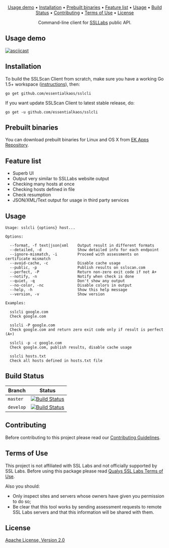 <p align="center"><a href="#usage-demo">Usage demo</a> • <a href="#installation">Installation</a> • <a href="#prebuilt-binaries">Prebuilt binaries</a> • <a href="#feature-list">Feature list</a> • <a href="#usage">Usage</a> • <a href="#build-status">Build Status</a> • <a href="#contributing">Contributing</a> • <a href="#terms-of-use">Terms of Use</a> • <a href="#license">License</a></p>

<p align="center">Command-line client for <a href="https://www.ssllabs.com">SSLLabs</a> public API.</p>

## Usage demo

[![asciicast](https://essentialkaos.com/github/sslcli-100.gif)](https://asciinema.org/a/81612)

## Installation

To build the SSLScan Client from scratch, make sure you have a working Go 1.5+ workspace ([instructions](https://golang.org/doc/install)), then:

```
go get github.com/essentialkaos/sslcli
```

If you want update SSLScan Client to latest stable release, do:

```
go get -u github.com/essentialkaos/sslcli
```

## Prebuilt binaries

You can download prebuilt binaries for Linux and OS X from [EK Apps Repository](https://apps.kaos.io/sslcli/).

## Feature list

* Superb UI
* Output very similar to SSLLabs website output
* Checking many hosts at once
* Checking hosts defined in file
* Check resumption
* JSON/XML/Text output for usage in third party services

## Usage

````
Usage: sslcli {options} host...

Options:

  --format, -f text|json|xml    Output result in different formats
  --detailed, -d                Show detailed info for each endpoint
  --ignore-mismatch, -i         Proceed with assessments on certificate mismatch
  --avoid-cache, -c             Disable cache usage
  --public, -p                  Publish results on sslscan.com
  --perfect, -P                 Return non-zero exit code if not A+
  --notify, -n                  Notify when check is done
  --quiet, -q                   Don't show any output
  --no-color, -nc               Disable colors in output
  --help, -h                    Show this help message
  --version, -v                 Show version

Examples:

  sslcli google.com
  Check google.com

  sslcli -P google.com
  Check google.com and return zero exit code only if result is perfect (A+)

  sslcli -p -c google.com
  Check google.com, publish results, disable cache usage

  sslcli hosts.txt
  Check all hosts defined in hosts.txt file

````

## Build Status

| Branch | Status |
|------------|--------|
| `master` | [![Build Status](https://travis-ci.org/essentialkaos/sslcli.svg?branch=master)](https://travis-ci.org/essentialkaos/sslcli) |
| `develop` | [![Build Status](https://travis-ci.org/essentialkaos/sslcli.svg?branch=develop)](https://travis-ci.org/essentialkaos/sslcli) |

## Contributing

Before contributing to this project please read our [Contributing Guidelines](https://github.com/essentialkaos/contributing-guidelines#contributing-guidelines).

## Terms of Use

This project is not affiliated with SSL Labs and not officially supported by SSL Labs. Before using this package please read [Qualys SSL Labs Terms of Use](https://www.ssllabs.com/downloads/Qualys_SSL_Labs_Terms_of_Use.pdf).

Also you should:

* Only inspect sites and servers whose owners have given you permission to do so;
* Be clear that this tool works by sending assessment requests to remote SSL Labs servers and that this information will be shared with them.

## License

[Apache License, Version 2.0](http://www.apache.org/licenses/LICENSE-2.0)
